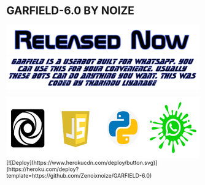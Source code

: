 # GARFIELD-6.0 BY NOIZE
<img src="/TempCloud/PicsArt_22-04-15_08-12-34-740.png">

<br>
  <html>
 <center> <img src="/TempCloud/PicsArt_22-04-15_08-19-19-888.png"> </center>
  <br>
  <img src="/TempCloud/PicsArt_22-04-14_23-29-34-684.png"width"576.6" height="160.4">
  </html>
  <br>
[![Deploy](https://www.herokucdn.com/deploy/button.svg)](https://heroku.com/deploy?template=https://github.com/Zenoixnoize/GARFIELD-6.0)
